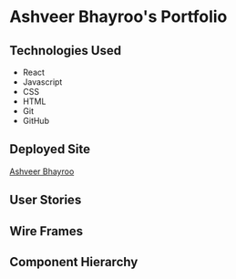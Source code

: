 # Ashveer Bhayroo's Portfolio

## Technologies Used

- React
- Javascript
- CSS
- HTML
- Git
- GitHub

## Deployed Site

[Ashveer Bhayroo](https://ashveer-bhayroo.herokuapp.com/)

## User Stories

## Wire Frames

## Component Hierarchy
